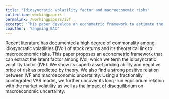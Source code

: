 ```yaml
---
title: "Idiosyncratic volatility factor and macroeconomic risks"
collection: workingpapers
permalink: /workingpapers/ivf
excerpt: 'This paper develops an econometric framework to estimate the common factors among IVol and studies its interplay with macroeconomic uncertainty.'
coauthor: 'Yangming BAO'
---
```


Recent literature has documented a high degree of commonality among idiosyncratic volatilities (IVol) of stock returns and its theoretical link to macroeconomic risks. This paper proposes an econometric framework that can extract the latent factor among IVol, which we term the idiosyncratic volatility factor (IVF). We show its superb asset pricing ability and negative price of risk as predicted by theory. We also find a strong positive relation between IVF and macroeconomic uncertainty. Using a fractionally cointegrated VAR model, we further uncover its long-run equilibrium relation with the market volatility as well as the impact of disequilibrium on macroeconomic uncertainty.
